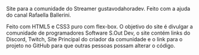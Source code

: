 Site para a comunidade do Streamer gustavodahoradev. Feito com a ajuda do canal Rafaella Ballerini.

Feito com HTML5 e CSS3 puro com flex-box. O objetivo do site é divulgar a comunidade de programadores Software S.Out Dev, o site contém links do Discord, Twitch, Site Principal do criador da comunidade e o link para o projeto no GitHub para que outras pessoas possam alterar o código.